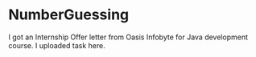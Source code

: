 # NumberGuessing
I got an Internship Offer letter from Oasis Infobyte for Java development course. I uploaded task here.
